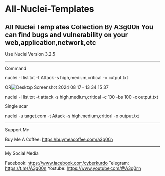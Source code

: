 # All-Nuclei-Templates
All Nuclei Templates Collection By A3g00n You can find bugs and vulnerability on your web,application,network,etc  
------------------------------------------------------------------------------------------------------------------

Use Nuclei Version 3.2.5


-------------------------------------------------------------------------------------------------------------------


Command 

nuclei -l list.txt -t Attack -s high,medium,critical -o output.txt

OR![Desktop Screenshot 2024 08 17 - 13 34 15 37](https://github.com/user-attachments/assets/2525ad20-a794-4ac8-8400-d7113e86342e)


nuclei -l list.txt -t attack -s high,medium,critical -c 100 -bs 100 -o output.txt

Single scan

nuclei -u target.com -t Attack -s high,medium,critical -o output.txt

----------------------------------------------------------------------------------------------------------------


Support Me 

Buy Me A Coffee: https://buymeacoffee.com/a3g00n

----------------------------------------------------------------------------------------------------------------

My Social Media


Facebook: https://www.facebook.com/cyberkurdo
Telegram: https://t.me/A3g00n
Youtube: https://www.youtube.com/@A3g0nn



